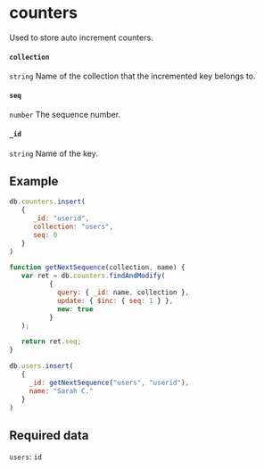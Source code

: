 # counters
Used to store auto increment counters.

#### `collection`
`string` Name of the collection that the incremented key belongs to.

#### `seq`
`number` The sequence number.

#### `_id`
`string` Name of the key.

## Example
```js
db.counters.insert(
   {
      _id: "userid",
      collection: "users",
      seq: 0
   }
)

function getNextSequence(collection, name) {
   var ret = db.counters.findAndModify(
          {
            query: { _id: name, collection },
            update: { $inc: { seq: 1 } },
            new: true
          }
   );

   return ret.seq;
}

db.users.insert(
   {
     _id: getNextSequence("users", "userid"),
     name: "Sarah C."
   }
)

```

## Required data
`users`: `id`
